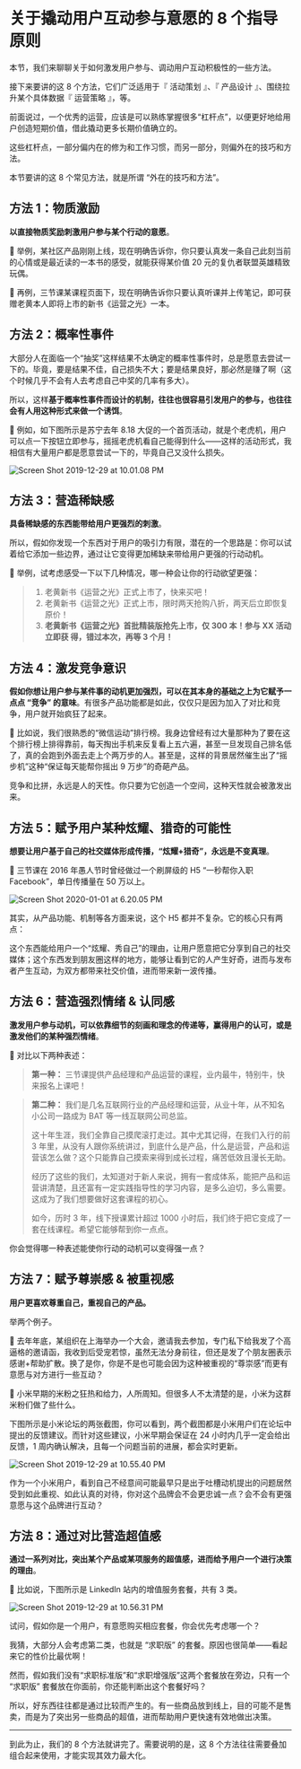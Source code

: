 # 关于撬动用户互动参与意愿的 8 个指导原则

本节，我们来聊聊关于如何激发用户参与、调动用户互动积极性的一些方法。

接下来要讲的这 8 个方法，它们广泛适用于『 活动策划 』、『 产品设计 』、围绕拉升某个具体数据『 运营策略 』，等。

前面说过，一个优秀的运营，应该是可以熟练掌握很多“杠杆点”，以便更好地给用户创造短期价值，借此撬动更多长期价值确立的。

这些杠杆点，一部分偏内在的修为和工作习惯，而另一部分，则偏外在的技巧和方法。

本节要讲的这 8 个常见方法，就是所谓 “外在的技巧和方法”。

## 方法 1：物质激励

**以直接物质奖励刺激用户参与某个行动的意愿**。

🌰 举例，某社区产品刚刚上线，现在明确告诉你，你只要认真发一条自己此刻当前的心情或是最近读的一本书的感受，就能获得某价值 20 元的复仇者联盟英雄精致玩偶。

🌰 再例，三节课某课程页面下，现在明确告诉你只要认真听课并上传笔记，即可获赠老黄本人即将上市的新书《运营之光》一本。

## 方法 2：概率性事件

大部分人在面临一个“抽奖”这样结果不太确定的概率性事件时，总是愿意去尝试一下的。毕竟，要是结果不佳，自己损失不大；要是结果良好，那必然是赚了啊（这个时候几乎不会有人去考虑自己中奖的几率有多大）。

所以，这样**基于概率性事件而设计的机制，往往也很容易引发用户的参与，也往往会有人用这种形式来做一个诱饵**。

🌰 例如，如下图所示是苏宁去年 8.18 大促的一个首页活动，就是个老虎机，用户可以点一下按钮立即参与，摇摇老虎机看自己能得到什么——这样的活动形式，我相信有大量用户都是愿意尝试一下的，毕竟自己又没什么损失。

![Screen Shot 2019-12-29 at 10.01.08 PM](https://i.imgur.com/eJmXRmR.jpg)

## 方法 3：营造稀缺感

**具备稀缺感的东西能带给用户更强烈的刺激**。

所以，假如你发现一个东西对于用户的吸引力有限，潜在的一个思路是：你可以试着给它添加一些边界，通过让它变得更加稀缺来带给用户更强的行动动机。

🌰 举例，试考虑感受一下以下几种情况，哪一种会让你的行动欲望更强：

> 1.  老黄新书《运营之光》正式上市了，快来买吧！
> 2.  老黄新书《运营之光》正式上市，限时两天抢购八折，两天后立即恢复原价！
> 3.  **老黄新书《运营之光》首批精装版抢先上市，仅 300 本！参与 XX 活动立即获 得，错过本次，再等 3 个月！**

## 方法 4：激发竞争意识

**假如你想让用户参与某件事的动机更加强烈，可以在其本身的基础之上为它赋予一点点 “竞争” 的意味**。有很多产品功能都是如此，仅仅只是因为加入了对比和竞争，用户就开始疯狂了起来。

🌰 比如说，我们很熟悉的“微信运动”排行榜。我身边曾经有过大量那种为了要在这个排行榜上排得靠前，每天掏出手机来反复看上五六遍，甚至一旦发现自己排名低了，真的会跑到外面去走上个两万步的人。甚至是，这样的背景居然催生出了“摇步机”这种“保证每天能帮你摇出 9 万步”的奇葩产品。

竞争和比拼，永远是人的天性。你只要为它创造一个空间，这种天性就会被激发出来。

## 方法 5：赋予用户某种炫耀、猎奇的可能性

**想要让用户基于自己的社交媒体形成传播，“炫耀+猎奇”，永远是不变真理**。

🌰 三节课在 2016 年愚人节时曾经做过一个刷屏级的 H5 “一秒帮你入职 Facebook”，单日传播量在 50 万以上。

![Screen Shot 2020-01-01 at 6.20.05 PM](https://i.imgur.com/ZiOQ4sa.png)

其实，从产品功能、机制等各方面来说，这个 H5 都并不复杂。它的核心只有两点：

这个东西能给用户一个“炫耀、秀自己”的理由，让用户愿意把它分享到自己的社交媒体；这个东西发到朋友圈这样的地方，能够让看到它的人产生好奇，进而与发布者产生互动，为双方都带来社交价值，进而带来新一波传播。

## 方法 6：营造强烈情绪 & 认同感

**激发用户参与动机，可以依靠细节的刻画和理念的传递等，赢得用户的认可，或是激发他们的某种强烈情绪**。

🌰 对比以下两种表述：

> **第一种：**
> 三节课提供产品经理和产品运营的课程，业内最牛，特别牛，快来报名上课吧！

> **第二种：**
> 我们是几名互联网行业的产品经理和运营，从业十年，从不知名小公司一路成为 BAT 等一线互联网公司总监。
>
> 这十年生涯，我们全靠自己摸爬滚打走过。其中尤其记得，在我们入行的前 3 年里，从没有人跟你系统讲过，到底什么是产品，什么是运营，产品和运营该怎么做？这个只能靠自己摸索来得到成长过程，痛苦低效且漫长无助。
>
> 经历了这些的我们，太知道对于新人来说，拥有一套成体系，能把产品和运营讲清楚，且还富有一定实践指导性的学习内容，是多么迫切，多么需要。这成为了我们想要做好这套课程的初心。
>
> 如今，历时 3 年，线下授课累计超过 1000 小时后，我们终于把它变成了一套在线课程。希望它能够帮到你一点点。

你会觉得哪一种表述能使你行动的动机可以变得强一点？

## 方法 7：赋予尊崇感 & 被重视感

**用户更喜欢尊重自己，重视自己的产品。**

举两个例子。

🌰 去年年底，某组织在上海举办一个大会，邀请我去参加，专门私下给我发了个高逼格的邀请函，我收到后受宠若惊，虽然无法分身前往，但还是发了个朋友圈表示感谢+帮助扩散。换了是你，你是不是也可能会因为这种被重视的“尊崇感”而更有意愿与对方进行一些互动？

🌰 小米早期的米粉之狂热和给力，人所周知。但很多人不太清楚的是，小米为这群米粉们做了些什么。

下图所示是小米论坛的两张截图，你可以看到，两个截图都是小米用户们在论坛中提出的反馈建议。而针对这些建议，小米早期会保证在 24 小时内几乎一定会给出反馈，1 周内确认解决，且每一个问题当前的进展，都会实时更新。

![Screen Shot 2019-12-29 at 10.55.40 PM](https://i.imgur.com/PPRgBCL.png)

作为一个小米用户，看到自己不经意间可能最早只是出于吐槽动机提出的问题居然受到如此重视、如此认真的对待，你对这个品牌会不会更忠诚一点？会不会有更强意愿与这个品牌进行互动？

## 方法 8：通过对比营造超值感

**通过一系列对比，突出某个产品或某项服务的超值感，进而给予用户一个进行决策的理由**。

🌰 比如说，下图所示是 LinkedIn 站内的增值服务套餐，共有 3 类。

![Screen Shot 2019-12-29 at 10.56.31 PM](https://i.imgur.com/n4MRIuv.png)

试问，假如你是一个用户，有意愿购买相应套餐，你会优先考虑哪一个？

我猜，大部分人会考虑第二类，也就是 “求职版” 的套餐。原因也很简单——看起来它的性价比最优啊！

然而，假如我们没有“求职标准版”和“求职增强版”这两个套餐放在旁边，只有一个 “求职版” 套餐放在你面前，你还能判断出这个套餐好吗？

所以，好东西往往都是通过比较而产生的。有一些商品放到线上，目的可能不是售卖，而是为了突出另一些商品的超值，进而帮助用户更快速有效地做出决策。

---

到此为止，我们的 8 个方法就讲完了。需要说明的是，这 8 个方法往往需要叠加组合起来使用，才能实现其效力最大化。
